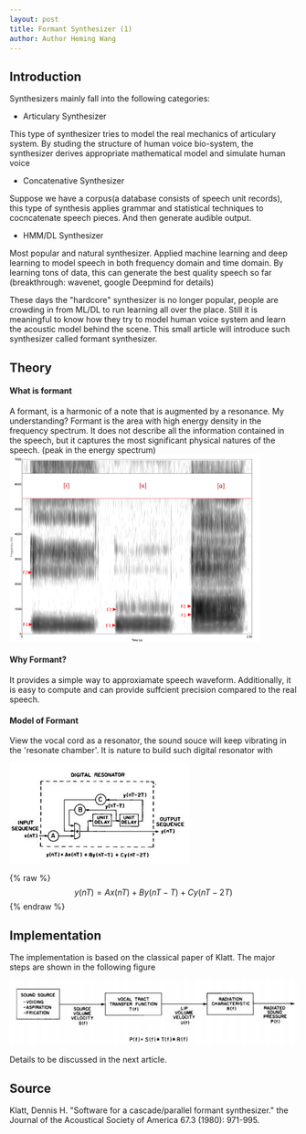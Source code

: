```yaml
---
layout: post
title: Formant Synthesizer (1)
author: Author Heming Wang
---
```

## Introduction
Synthesizers mainly fall into the following categories:
+ Articulary Synthesizer

 This type of synthesizer tries to model the real mechanics of articulary system. By studing the structure of human voice bio-system, the synthesizer derives appropriate mathematical model and simulate human voice 

+ Concatenative Synthesizer

Suppose we have a corpus(a database consists of speech unit records), this type of synthesis applies grammar and statistical techniques to cocncatenate speech pieces. And then generate audible output.

+ HMM/DL Synthesizer

Most popular and natural synthesizer. Applied machine learning and deep learning to model speech in both frequency domain and time domain. By learning tons of data, this can generate the best quality speech so far (breakthrough: wavenet, google Deepmind for details)


These days the "hardcore" synthesizer is no longer popular, people are crowding in from ML/DL to run learning all over the place. Still it is meaningful to know how they try to model human voice system and learn the acoustic model behind the scene. This small article will introduce such synthesizer called formant synthesizer.

## Theory
#### What is formant
A formant, is a harmonic of a note that is augmented by a resonance.
My understanding? Formant is the area with high energy density in the frequency spectrum. It does not describe all the information contained in the speech, but it captures the most significant physical natures of the speech. (peak in the energy spectrum)
![Alt Text](../images/formant.jpg)

#### Why Formant?
It provides a simple way to approxiamate speech waveform. Additionally, it is easy to compute and can provide suffcient precision compared to the real speech.

#### Model of Formant
View the vocal cord as a resonator, the sound souce will keep vibrating in the 'resonate chamber'. It is nature to build such digital resonator with 

![Alt Text](../images/resonator.jpg)

 {% raw %}
  $$ y(nT) = Ax(nT) + By(nT-T) + Cy(nT-2T) $$ 
 {% endraw %}

## Implementation


The implementation is based on the classical paper of Klatt. The major steps are shown in the following figure

![Alt Text](../images/klatt-1.jpg)

Details to be discussed in the next article.



## Source
Klatt, Dennis H. "Software for a cascade/parallel formant synthesizer." the Journal of the Acoustical Society of America 67.3 (1980): 971-995.